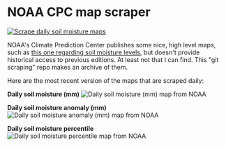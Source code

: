 # NOAA CPC map scraper

[![Scrape daily soil moisture maps](https://github.com/jeremiak/noaa-cpc-map-scraper/actions/workflows/daily.yml/badge.svg)](https://github.com/jeremiak/noaa-cpc-map-scraper/actions/workflows/daily.yml)

NOAA's Climate Prediction Center publishes some nice, high level maps, such as [this one regarding soil moisture levels](https://www.cpc.ncep.noaa.gov/products/Soilmst_Monitoring/US/Soilmst/Soilmst.shtml#), but doesn't provide historical access to previous editions. At least not that I can find. This "git scraping" repo makes an archive of them.

Here are the most recent version of the maps that are scraped daily:

**Daily soil moisture (mm)**
![Daily soil moisture (mm) map from NOAA](https://www.cpc.ncep.noaa.gov/products/Soilmst_Monitoring/Figures/daily/curr.w.full.daily.gif)

**Daily soil moisture anomaly (mm)**
![Daily soil moisture anomaly (mm) map from NOAA](https://www.cpc.ncep.noaa.gov/products/Soilmst_Monitoring/Figures/daily/curr.w.anom.daily.gif)

**Daily soil moisture percentile**
![Daily soil moisture percentile map from NOAA](https://www.cpc.ncep.noaa.gov/products/Soilmst_Monitoring/Figures/daily/curr.w.rank.daily.gif)

